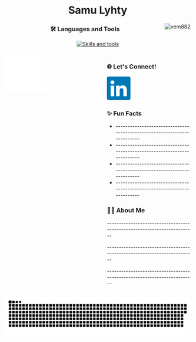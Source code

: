 <h1 align="center"> Samu Lyhty </h1>
<img align="right" src="https://komarev.com/ghpvc/?username=vem882&label=Profile%20views&color=0e75b6&style=flat" alt="vem882" />

<h3 align="center">🛠️ Languages and Tools</h3>

<p align="center">
  <a href="https://skillicons.dev">
    <img src="https://skillicons.dev/icons?i=git,github,js,linux,mysql,py,pycharm,arduino,bash,css,express,md,nodejs,npm,php,postman,react,vscode,ubuntu,windows,qt,powershell,java,html,cmake" alt="Skills and tools"/>
  </a>
</p>

<div style="display: flex; justify-content: space-between; align-items: flex-start; margin-top: 20px;">
    <!-- Left Column: Metrics -->
    <div style="flex: 1; max-width: 45%;">
        <img align="left" width="50%" alt="if you see this, it means my metrics are not working" src="https://raw.githubusercontent.com/SamppaLHT/SamppaLHT/refs/heads/main/github-metrics.svg">
    </div>
 <div style="flex: 1; max-width: 45%; text-align: left; margin-left: 20px;">
        <h3>🌐 Let's Connect!</h3>
        <p>
            <a href="https://www.linkedin.com/in/samu-lyhty-504a8834b" target="_blank" style="text-decoration: none;">
                <img src="https://raw.githubusercontent.com/CLorant/readme-social-icons/main/large/filled/linkedin.svg" alt="LinkedIn">
            </a>
        </p>
        
  <h3>✨ Fun Facts</h3>
        <ul>
            <li>------------------------------------------------------------------------</li>
            <li>------------------------------------------------------------------------</li>
            <li>------------------------------------------------------------------------</li>
            <li>------------------------------------------------------------------------</li>
        </ul>
        
  <h3>🧑‍💻 About Me</h3>
        <p>
            ------------------------------------------------------------------------</p>
           <p>------------------------------------------------------------------------</p>
           <p>------------------------------------------------------------------------</p>
        </p>
    </div>
</div>

![GitHub Snake](https://raw.githubusercontent.com/vem882/vem882/refs/heads/output/github-snake-dark.svg)
